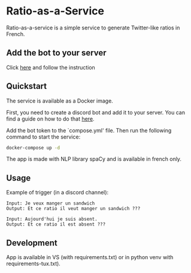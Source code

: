 # Ratio-as-a-Service

Ratio-as-a-service is a simple service to generate Twitter-like ratios in French.

## Add the bot to your server

Click [here](https://discord.com/api/oauth2/authorize?client_id=1063961840108970054&permissions=75840&scope=bot) and follow the instruction 

## Quickstart
The service is available as a Docker image.

First, you need to create a discord bot and add it to your server. You can find a guide on how to do that [here](https://discordpy.readthedocs.io/en/latest/discord.html).

Add the bot token to the `compose.yml'  file.
Then run the following command to start the service:

```bash
docker-compose up -d
```

The app is made with NLP library spaCy and is available in french only.

## Usage
Example of trigger (in a discord channel):

```
Input: Je veux manger un sandwich
Output: Et ce ratio il veut manger un sandwich ???
```

```
Input: Aujourd'hui je suis absent.
Output: Et ce ratio il est absent ???
```

## Development

App is available in VS (with requirements.txt) or in python venv with requirements-tux.txt).

